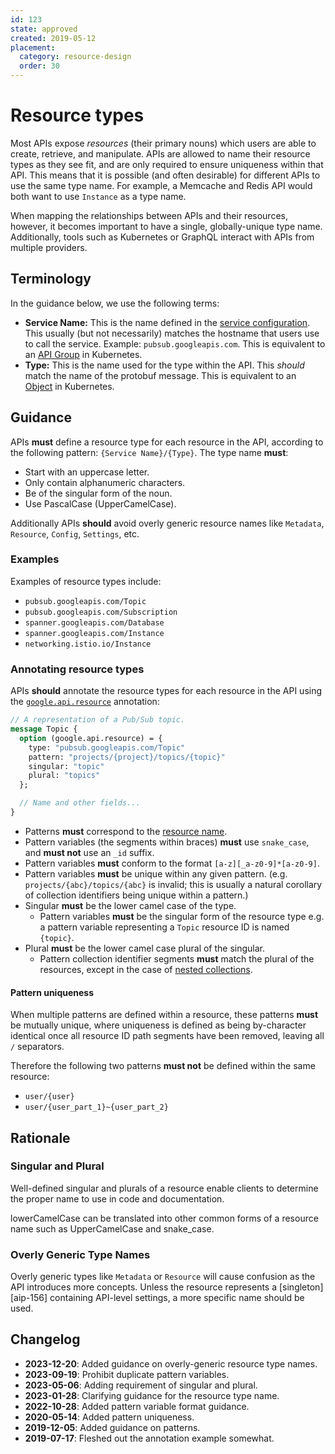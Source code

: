 ```yaml
---
id: 123
state: approved
created: 2019-05-12
placement:
  category: resource-design
  order: 30
---
```


# Resource types

Most APIs expose _resources_ (their primary nouns) which users are able to
create, retrieve, and manipulate. APIs are allowed to name their resource types
as they see fit, and are only required to ensure uniqueness within that API.
This means that it is possible (and often desirable) for different APIs to use
the same type name. For example, a Memcache and Redis API would both want to
use `Instance` as a type name.

When mapping the relationships between APIs and their resources, however, it
becomes important to have a single, globally-unique type name. Additionally,
tools such as Kubernetes or GraphQL interact with APIs from multiple providers.

## Terminology

In the guidance below, we use the following terms:

- **Service Name:** This is the name defined in the [service configuration][].
  This usually (but not necessarily) matches the hostname that users use to
  call the service. Example: `pubsub.googleapis.com`. This is equivalent to an
  [API Group][] in Kubernetes.
- **Type:** This is the name used for the type within the API. This *should*
  match the name of the protobuf message. This is equivalent to an [Object][] in
  Kubernetes.

## Guidance

APIs **must** define a resource type for each resource in the API, according to
the following pattern: `{Service Name}/{Type}`. The type name **must**:

- Start with an uppercase letter.
- Only contain alphanumeric characters.
- Be of the singular form of the noun.
- Use PascalCase (UpperCamelCase).

Additionally APIs **should** avoid overly generic resource names like
`Metadata`, `Resource`, `Config`, `Settings`, etc.

### Examples

Examples of resource types include:

- `pubsub.googleapis.com/Topic`
- `pubsub.googleapis.com/Subscription`
- `spanner.googleapis.com/Database`
- `spanner.googleapis.com/Instance`
- `networking.istio.io/Instance`

### Annotating resource types

APIs **should** annotate the resource types for each resource in the API using
the [`google.api.resource`][resource] annotation:

```proto
// A representation of a Pub/Sub topic.
message Topic {
  option (google.api.resource) = {
    type: "pubsub.googleapis.com/Topic"
    pattern: "projects/{project}/topics/{topic}"
    singular: "topic"
    plural: "topics"
  };

  // Name and other fields...
}
```

- Patterns **must** correspond to the [resource name][aip-122].
- Pattern variables (the segments within braces) **must** use `snake_case`, and
  **must not** use an `_id` suffix.
- Pattern variables **must** conform to the format `[a-z][_a-z0-9]*[a-z0-9]`.
- Pattern variables **must** be unique within any given pattern. (e.g.
  `projects/{abc}/topics/{abc}` is invalid; this is usually a natural
  corollary of collection identifiers being unique within a pattern.)
- Singular **must** be the lower camel case of the type.
  - Pattern variables **must** be the singular form of the resource type e.g.
    a pattern variable representing a `Topic` resource ID is named `{topic}`.
- Plural **must** be the lower camel case plural of the singular.
  - Pattern collection identifier segments **must** match the plural of the
    resources, except in the case of [nested collections][].

#### Pattern uniqueness

When multiple patterns are defined within a resource, these patterns **must**
be mutually unique, where uniqueness is defined as being by-character identical
once all resource ID path segments have been removed, leaving all `/`
separators.

Therefore the following two patterns **must not** be defined within the same
resource:

- `user/{user}`
- `user/{user_part_1}~{user_part_2}`

## Rationale

### Singular and Plural

Well-defined singular and plurals of a resource enable clients to determine the
proper name to use in code and documentation.

lowerCamelCase can be translated into other common forms of a resource name
such as UpperCamelCase and snake_case.

### Overly Generic Type Names

Overly generic types like `Metadata` or `Resource` will cause confusion as the 
API introduces more concepts.  Unless the resource represents a 
[singleton][aip-156] containing API-level settings, a more specific name should 
be used.

<!-- prettier-ignore-start -->
[aip-122]: ./0122.md
[API Group]: https://kubernetes.io/docs/concepts/overview/kubernetes-api/#api-groups
[nested collections]: ./0122.md#collection-identifiers
[Object]: https://github.com/kubernetes/community/blob/master/contributors/devel/sig-architecture/api-conventions.md#types-kinds
[resource]: https://github.com/googleapis/googleapis/blob/master/google/api/resource.proto
[service configuration]: https://github.com/googleapis/googleapis/blob/master/google/api/service.proto
<!-- prettier-ignore-end -->

## Changelog
- **2023-12-20**: Added guidance on overly-generic resource type names.
- **2023-09-19**: Prohibit duplicate pattern variables.
- **2023-05-06**: Adding requirement of singular and plural.
- **2023-01-28**: Clarifying guidance for the resource type name.
- **2022-10-28**: Added pattern variable format guidance.
- **2020-05-14**: Added pattern uniqueness.
- **2019-12-05**: Added guidance on patterns.
- **2019-07-17**: Fleshed out the annotation example somewhat.
